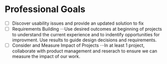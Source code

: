 # Professional Goals
- [ ] Discover usability issues and provide an updated solution to fix
- [ ] Requirements Building
⋅⋅⋅Use desired outcomes at beginning of projects to understand the current experience and to indentify opportunities for improvment. Use results to guide design decisions and requirements.
- [ ] Consider and Measure Impact of Projects
⋅⋅⋅In at least 1 project, collaborate with product management and reserach to ensure we can measure the impact of our work.